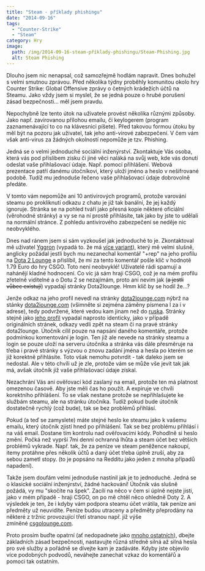```yaml
---
title: "Steam - příklady phishingu"
date: "2014-09-16"
tags: 
  - "Counter-Strike"
  - "Steam"
category: Hry
image:
  path: /img/2014-09-16-steam-příklady-phishingu/Steam-Phishing.jpg
  alt: Steam Phishing
---
```


Dlouho jsem nic nenapsal, což samozřejmě hodlám napravit. Dnes bohužel s velmi smutnou zprávou. Před několika týdny proběhly komunitou okolo hry Counter Strike: Global Offensive zprávy o četných krádežích účtů na Steamu. Jako vždy jsem si myslel, že se jedná pouze o hrubé porušení zásad bezpečnosti... měl jsem pravdu.

Nepochybně lze tento útok na uživatele provést několika různými způsoby. Jako např. zavirovanou přílohou emailu, či keylogerem (program zaznamenávající to co na klávesnici píšete). Před takovou formou útoku by měl být na pozoru jak uživatel, tak jeho anti-virové zabezpečení. V čem vám však anti-virus za žádných okolností nepomůže je tzv. Phishing.

Jedná se o velmi jednoduché sociální inženýrství. Zkontaktuje Vás osoba, která vás pod příslibem zisku či jiné věci naláká na svůj web, kde vás donutí odeslat vaše přihlašovací údaje. Např. pomocí přihlášení. Webová prezentace patří danému útočníkovi, který uloží jméno a heslo v nešifrované podobě. Tudíž mu jednoduše řečeno vaše přihlašovací údaje dobrovolně předáte.

V tomto vám nepomůže ani 10 antivirových programů, protože varování steamu po prokliknutí odkazu z chatu je již tak banální, že jej každý ignoruje. Stránka se na pohled tváří jako přesná kopie některé oficiální (věrohodné stránky) a vy se na ní prostě přihlásíte, tak jako by jste to udělali na normální stránce. Z pohledu antivirového zabezpečení se neděje nic neobvyklého.

Dnes nad ránem jsem si sám vyzkoušel jak jednoduché to je. Zkontaktoval mě uživatel [Yggron](https://steamcommunity.com/profiles/76561198154733056 "Yggron") (vypadá to. že má [více variant](https://steamcommunity.com/search/?text=Yggron "more")), který mě velmi slušně, anglicky požádal jestli bych mu nezanechal komentář "+rep" na jeho profilu na [Dota 2 Lounge](https://dota2lounge.com/ "Dota2") a přislíbil, že mi za tento komentář pošle klíč v hodnotě 1.79 Euro do hry CSGO. Toto není neobvyklé! Uživatelé rádi spamují a nahánějí kladné hodnocení. Co víc já sám hraji CSGO, což je na mém profilu zřetelně viditelné a o Dotu 2 se nezajímám, proto ani nevím jak (~~a jestli vůbec existují~~) vypadají stránky Dota2lounge. Hmm klíč by se hodil že...?

Jenže odkaz na jeho profil nevedl na stránky [dota2lounge.com](https://dota2lounge.com/ "pravé") nýbrž na stánky [dota2iounge.com](https://dota2iounge.com/ "falešné") (všimněte si zejména záměny písmena l za i v adrese), tedy podvržené, které vedou kam jinam než do [ruska](https://whois.domaintools.com/dota2iounge.com "doména"). Stránky stejně jako [jeho profil](https://dota2iounge.com/trade=79487367/ "profil") vypadal naprosto identicky, jako v případě originálních stránek, odkazy vedli zpět na steam či na pravé stránky dota2lounge. Útočník cílil pouze na napsání daného komentáře, protože podmínkou komentování je login. Ten již ale nevede na stránky steamu a login se pouze uloží na serveru útočníka a stránka vás dále přesměruje na třeba i pravé stránky s výzvou o znovu zadání jména a hesla po kterém se již korektně přihlásíte. Toto však nemohu potvrdit - tak daleko jsem se nedostal. Ale v této chvíli už je zle, protože vám se může vše jevit tak jak má, avšak útočník již vaše přihlašovací údaje získal.

Nezachrání Vás ani ověřovací kód zaslaný na email, protože ten má platnost omezenou časově. Aby jste měli čas ho použít. A expiruje ve chvíli korektního přihlášení. To se však nestane protože se nepřihlašujete ke službám steamu, ale na stránku útočníka. Tudíž pokud bude útočník dostatečně rychlý (což bude), tak se bez problémů přihlásí.

Pokud (a teď se zamyslete) máte stejné heslo ke steamu jako k vašemu emailu, který útočník zjistí hned po přihlášení. Tak se bez problému přihlásí i na váš email. Dostane tím kontrolu nad ověřovacími kódy. Pohodlně si heslo změní. Počká než vyprší 7mi denní ochranná lhůta a steam účet bez větších problémů vykrade. Např. tak, že za peníze ve steam peněžence nakoupí, itemy protáhne přes několik účtů a daný účet třeba úplně zruší, aby za sebou zametl stopy. (to je popsáno na Redditu jako jeden z mnoha případů napadení).

Takže jsem doufám velmi jednoduše nastínil jak je to jednoduché. Jedná se o klasické sociální inženýrství, žádné hackování! Útočník vás slušně požádá, vy mu "skočíte na špek". Zacílí na něco v čem si úplně nejste jisti, jako v mém případě - hraji CSGO, on po mě chtěl něco ohledně Doty 2. A výsledek je ten, že i kdyby vám podpora steamu účet vrátila, tak peníze ani předměty už neuvidíte. Peníze budou utraceny a předměty přeprodány na některé z tržnic provozující třetí stranou např. již výše zmíněné [csgolounge.com](https://csgolounge.com/ "csgo").

Proto prosím buďte opatrní (ať nedopadnete jako [mnoho ostatních](https://steamcommunity.com/discussions/forum/1/616187839195982368/ "připad")), dbejte základních zásad bezpečnosti, nastavujte různá středně silná až silná hesla pro své služby a pořádně se dívejte kam je zadáváte. Kdyby jste objevilo více podobných podvodů, neváhejte zanechat vzkaz do komentářů a pomoci tak ostatním.